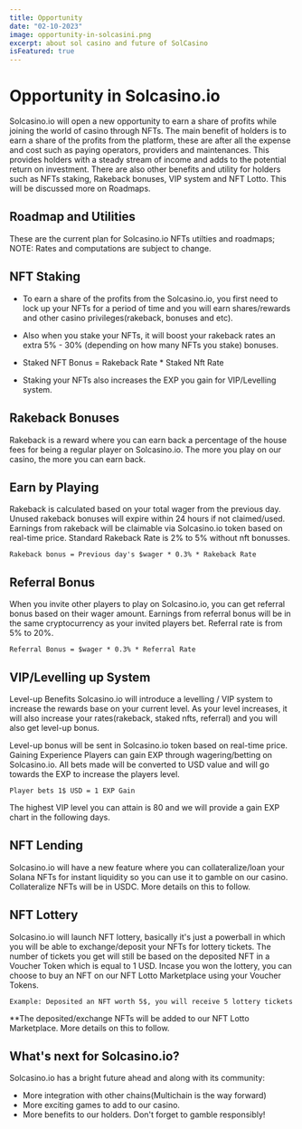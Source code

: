 ```yaml
---
title: Opportunity
date: "02-10-2023"
image: opportunity-in-solcasini.png
excerpt: about sol casino and future of SolCasino
isFeatured: true
---
```

# Opportunity in Solcasino.io

Solcasino.io will open a new opportunity to earn a share of profits while joining the world of casino through NFTs.
The main benefit of holders is to earn a share of the profits from the platform, these are after all the expense and cost such as paying operators, providers and maintenances. This provides holders with a steady stream of income and adds to the potential return on investment.
There are also other benefits and utility for holders such as NFTs staking, Rakeback bonuses, VIP system and NFT Lotto. This will be discussed more on Roadmaps.

## Roadmap and Utilities
These are the current plan for Solcasino.io NFTs utilties and roadmaps;
NOTE: Rates and computations are subject to change.


## NFT Staking 
- To earn a share of the profits from the Solcasino.io, you first need to lock up your NFTs for a period of time and you will earn shares/rewards and other casino privileges(rakeback, bonuses and etc).
- Also when you stake your NFTs, it will boost your rakeback rates an extra 5% - 30% (depending on how many NFTs you stake) bonuses.

- Staked NFT Bonus = Rakeback Rate * Staked Nft Rate
- Staking your NFTs also increases the EXP you gain for VIP/Levelling system.

## Rakeback Bonuses 
Rakeback is a reward where you can earn back a percentage of the house fees for being a regular player on Solcasino.io. The more you play on our casino, the more you can earn back.
## Earn by Playing
Rakeback is calculated based on your total wager from the previous day. Unused rakeback bonuses will expire within 24 hours if not claimed/used. Earnings from rakeback will be claimable via Solcasino.io token based on real-time price.
Standard Rakeback Rate is 2% to 5% without nft bonusses.

```
Rakeback bonus = Previous day's $wager * 0.3% * Rakeback Rate
```


## Referral Bonus 
When you invite other players to play on Solcasino.io, you can get referral bonus based on their wager amount. Earnings from referral bonus will be in the same cryptocurrency as your invited players bet.
Referral rate is from 5% to 20%.
```
Referral Bonus = $wager * 0.3% * Referral Rate
```


## VIP/Levelling up System
Level-up Benefits 
Solcasino.io will introduce a levelling / VIP system to increase the rewards base on your current level. As your level increases, it will also increase your rates(rakeback, staked nfts, referral) and you will also get level-up bonus.

Level-up bonus will be sent in Solcasino.io token based on real-time price.
Gaining Experience
Players can gain EXP through wagering/betting on Solcasino.io. All bets made will be converted to USD value and will go towards the EXP to increase the players level.

```
Player bets 1$ USD = 1 EXP Gain
```

The highest VIP level you can attain is 80 and we will provide a gain EXP chart in the following days.
## NFT Lending
Solcasino.io will have a new feature where you can collateralize/loan your Solana NFTs for instant liquidity so you can use it to gamble on our casino. Collateralize NFTs will be in USDC.
More details on this to follow.
## NFT Lottery 
Solcasino.io will launch NFT lottery, basically it's just a powerball in which you will be able to exchange/deposit your NFTs for lottery tickets. The number of tickets you get will still be based on the deposited NFT in a Voucher Token which is equal to 1 USD. Incase you won the lottery, you can choose to buy an NFT on our NFT Lotto Marketplace using your Voucher Tokens. 

```
Example: Deposited an NFT worth 5$, you will receive 5 lottery tickets
```

**The deposited/exchange NFTs will be added to our NFT Lotto Marketplace.
More details on this to follow.

## What's next for Solcasino.io?
Solcasino.io has a bright future ahead and along with its community:
- More integration with other chains(Multichain is the way forward)
- More exciting games to add to our casino.
- More benefits to our holders.
Don't forget to gamble responsibly!